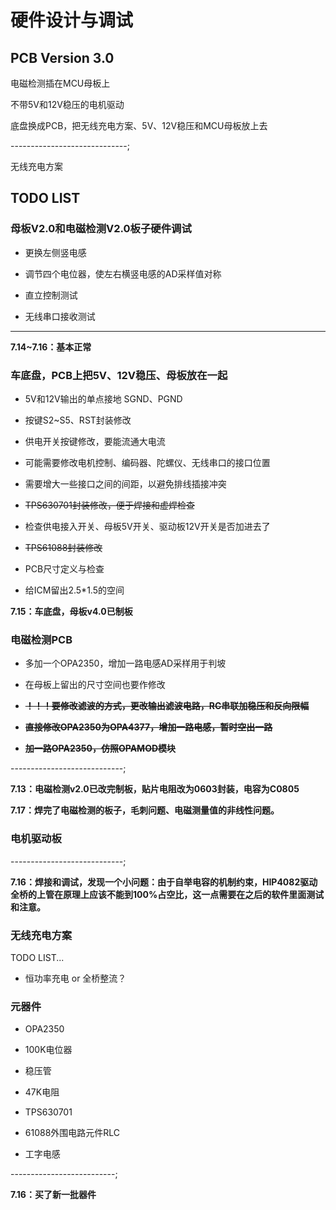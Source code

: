 # 硬件设计与调试

## PCB Version 3.0

电磁检测插在MCU母板上

不带5V和12V稳压的电机驱动

底盘换成PCB，把无线充电方案、5V、12V稳压和MCU母板放上去

-----------------------------;

无线充电方案

## TODO LIST

### 母板V2.0和电磁检测V2.0板子硬件调试

- 更换左侧竖电感

- 调节四个电位器，使左右横竖电感的AD采样值对称

- 直立控制测试

- 无线串口接收测试

---------------------

**7.14~7.16：基本正常**

### 车底盘，PCB上把5V、12V稳压、母板放在一起

- 5V和12V输出的单点接地 SGND、PGND

- 按键S2~S5、RST封装修改

- 供电开关按键修改，要能流通大电流

- 可能需要修改电机控制、编码器、陀螺仪、无线串口的接口位置

- 需要增大一些接口之间的间距，以避免排线插接冲突

- ~~TPS630701封装修改，便于焊接和虚焊检查~~

- 检查供电接入开关、母板5V开关、驱动板12V开关是否加进去了

- ~~TPS61088封装修改~~

- PCB尺寸定义与检查

- 给ICM留出2.5*1.5的空间

**7.15：车底盘，母板v4.0已制板**

### 电磁检测PCB

- 多加一个OPA2350，增加一路电感AD采样用于判坡

- 在母板上留出的尺寸空间也要作修改

- ~~**！！！要修改滤波的方式，更改输出滤波电路，RC串联加稳压和反向限幅**~~

- ~~**直接修改OPA2350为OPA4377，增加一路电感，暂时空出一路**~~

- ~~**加一路OPA2350，仿照OPAMOD模块**~~

----------------------------;

**7.13：电磁检测v2.0已改完制板，贴片电阻改为0603封装，电容为C0805**

**7.17：焊完了电磁检测的板子，毛刺问题、电磁测量值的非线性问题。**

### 电机驱动板

----------------------------;

**7.16：焊接和调试，发现一个小问题：由于自举电容的机制约束，HIP4082驱动全桥的上管在原理上应该不能到100%占空比，这一点需要在之后的软件里面测试和注意。**

### 无线充电方案

TODO LIST...

- 恒功率充电 or 全桥整流？

### 元器件

- OPA2350

- 100K电位器

- 稳压管

- 47K电阻

- TPS630701

- 61088外围电路元件RLC

- 工字电感

--------------------------;

**7.16：买了新一批器件**
